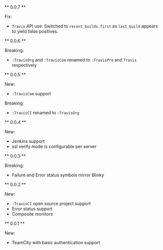 ** 0.0.7 **

Fix:
* `Travis` API use: Switched to `recent_builds.first` as `last_build` appears to yield false positives.

** 0.0.6 **

Breaking:
* `:TravisOrg` and `:TravisCom` renamed to `:TravisPro` and `Travis` respectively

** 0.0.5 **

New:
* `:TravisCom` support

Breaking:
* `:TravisCI` renamed to `:TravisOrg`

** 0.0.4 **

New:
* Jenkins support
* ssl verify mode is configurable per server

** 0.0.3 **

Breaking:
* Failure and Error status symbols mirror Blinky

** 0.0.2 **

New:
* `:TravisCI` open source project support
* Error status support
* Composite monitors

** 0.0.1 **

New:
* TeamCity with basic authentication support
